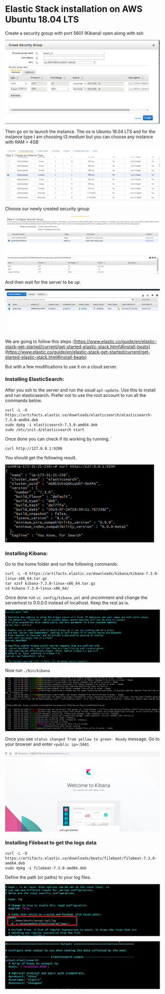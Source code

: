 # Elastic Stack installation on AWS Ubuntu 18.04 LTS

Create a security group with port 5601 \(Kibana\) open along with ssh

![](../../../.gitbook/assets/image%20%2852%29.png)

Then go on to launch the instance. The os is Ubuntu 18.04 LTS and for the instance type I am choosing t3.medium but you can choose any instance with RAM &gt; 4GB

![](../../../.gitbook/assets/image%20%2868%29.png)

Choose our newly created security group

![](../../../.gitbook/assets/image%20%2854%29.png)

And then wait for the server to be up.

![](../../../.gitbook/assets/image%20%2889%29.png)

We are going to follow this steps :[https://www.elastic.co/guide/en/elastic-stack-get-started/current/get-started-elastic-stack.html\#install-beats](https://www.elastic.co/guide/en/elastic-stack-get-started/current/get-started-elastic-stack.html#install-beats)

But with a few modifications to use it on a cloud server.

### Installing ElasticSearch:

After you ssh to the server and run the usual `apt-update`. Use this to install and run elasticsearch. Prefer not to use the root account to run all the commands below.

```text
curl -L -O https://artifacts.elastic.co/downloads/elasticsearch/elasticsearch-7.3.0-amd64.deb
sudo dpkg -i elasticsearch-7.3.0-amd64.deb
sudo /etc/init.d/elasticsearch start
```

Once done you can check if its working by running. \`

```text
curl http://127.0.0.1:9200
```

You should get the following result.

![](../../../.gitbook/assets/image%20%2884%29.png)

### Installing Kibana:

Go to the home folder and run the following commands:

```text
curl -L -O https://artifacts.elastic.co/downloads/kibana/kibana-7.3.0-linux-x86_64.tar.gz
tar xzvf kibana-7.3.0-linux-x86_64.tar.gz
cd kibana-7.3.0-linux-x86_64/
```

Once done run `vi config/kibana.yml` and uncomment and change the serverhost to 0.0.0.0 instead of localhost. Keep the rest as is.

![](../../../.gitbook/assets/image%20%2859%29.png)

Now run `./bin/kibana`

![](../../../.gitbook/assets/image%20%2871%29.png)

Once you see `status changed from yellow to green- Ready` message. Go to your browser and enter `<public ip>:5601`

![](../../../.gitbook/assets/image%20%2881%29.png)

### Installing Filebeat to get the logs data

```text
curl -L -O https://artifacts.elastic.co/downloads/beats/filebeat/filebeat-7.3.0-amd64.deb
sudo dpkg -i filebeat-7.3.0-amd64.deb
```

Define the path \(or paths\) to your log files.

![](../../../.gitbook/assets/image%20%28100%29.png)

![](../../../.gitbook/assets/image%20%2821%29.png)

